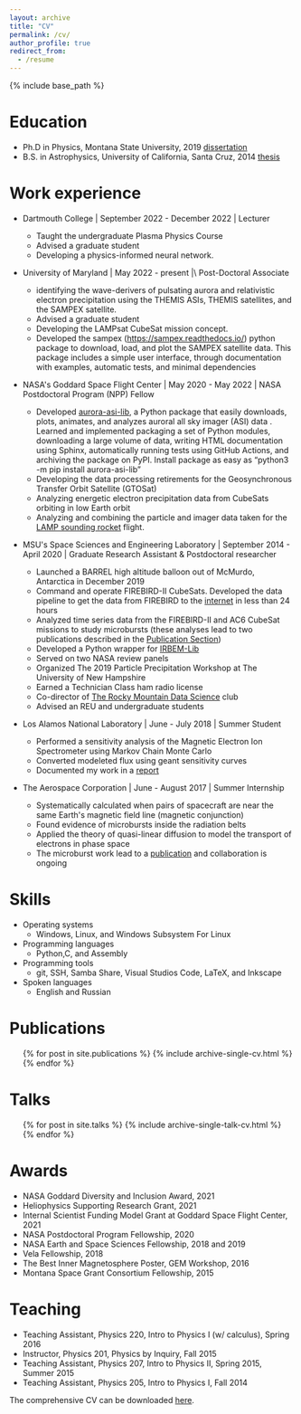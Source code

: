 ```yaml
---
layout: archive
title: "CV"
permalink: /cv/
author_profile: true
redirect_from:
  - /resume
---
```


{% include base_path %}

Education
======
* Ph.D in Physics, Montana State University, 2019 [dissertation](../files/shumko_dissertation.pdf)
* B.S. in Astrophysics, University of California, Santa Cruz, 2014 [thesis](../files/shumko_thesis.pdf)

Work experience
======
* Dartmouth College \| September 2022 - December 2022 \| Lecturer
  * Taught the undergraduate Plasma Physics Course
  * Advised a graduate student
  * Developing a physics-informed neural network.


* University of Maryland \| May 2022 - present |\ Post-Doctoral Associate
  * identifying the wave-derivers of pulsating aurora and relativistic electron precipitation using the THEMIS ASIs, THEMIS satellites, and the SAMPEX satellite.
  * Advised a graduate student
  * Developing the LAMPsat CubeSat mission concept.
  * Developed the sampex (https://sampex.readthedocs.io/) python package to download, load, and plot the SAMPEX satellite data. This package includes a simple user interface, through documentation with examples, automatic tests, and minimal dependencies


* NASA's Goddard Space Flight Center \| May 2020 - May 2022 \| NASA Postdoctoral Program (NPP) Fellow
  * Developed [aurora-asi-lib](https://aurora-asi-lib.readthedocs.io/), a Python package that easily downloads, plots, animates, and analyzes auroral all sky imager (ASI) data . Learned and implemented packaging a set of Python modules, downloading a large volume of data, writing HTML documentation using Sphinx, automatically running tests using GitHub Actions, and archiving the package on PyPI. Install package as easy as “python3 -m pip install aurora-asi-lib”
  * Developing the data processing retirements for the Geosynchronous Transfer Orbit Satellite (GTOSat)
  * Analyzing energetic electron precipitation data from CubeSats orbiting in low Earth orbit
  * Analyzing and combining the particle and imager data taken for the [LAMP sounding rocket](https://lamp-mission.sites.uiowa.edu/) flight.

* MSU's Space Sciences and Engineering Laboratory \| September 2014 - April 2020 \| Graduate Research Assistant & Postdoctoral researcher
  * Launched a BARREL high altitude balloon out of McMurdo, Antarctica in December 2019
  * Command and operate FIREBIRD-II CubeSats. Developed the data pipeline to get the data from FIREBIRD to the [internet](http://solar.physics.montana.edu/FIREBIRD_II/) in less than 24 hours
  * Analyzed time series data from the FIREBIRD-II and AC6 CubeSat missions to study microbursts (these analyses lead to two publications described in the [Publication Section](/publications/))
  * Developed a Python wrapper for [IRBEM-Lib](https://sourceforge.net/p/irbem/code/HEAD/tree/trunk/python/)
  * Served on two NASA review panels
  * Organized The 2019 Particle Precipitation Workshop at The University of New Hampshire
  * Earned a Technician Class ham radio license
  * Co-director of [The Rocky Mountain Data Science](https://rmds.tech) club
  * Advised an REU and undergraduate students

* Los Alamos National Laboratory \| June - July 2018 \| Summer Student
  * Performed a sensitivity analysis of the Magnetic Electron Ion Spectrometer using Markov Chain Monte Carlo
  * Converted modeleted flux using geant sensitivity curves
  * Documented my work in a [report](https://www.lanl.gov/projects/national-security-education-center/space-earth-center/space-weather-school/_assets/docs/swx-report-2018.pdf)

* The Aerospace Corporation \| June - August 2017 \| Summer Internship
  * Systematically calculated when pairs of spacecraft are near the same Earth's magnetic field line (magnetic conjunction)
  * Found evidence of microbursts inside the radiation belts
  * Applied the theory of quasi-linear diffusion to model the transport of electrons in phase space
  * The microburst work lead to a [publication](/publications/rbsp_microburst_paper/) and collaboration is ongoing
  
Skills
======
* Operating systems
  * Windows, Linux, and Windows Subsystem For Linux
* Programming languages
  * Python,C, and Assembly
* Programming tools
  * git, SSH, Samba Share, Visual Studios Code, LaTeX, and Inkscape
* Spoken languages
  * English and Russian

Publications
======
  <ul>{% for post in site.publications %}
    {% include archive-single-cv.html %}
  {% endfor %}</ul>
  
Talks
======
  <ul>{% for post in site.talks %}
    {% include archive-single-talk-cv.html %}
  {% endfor %}</ul>

Awards
======
* NASA Goddard Diversity and Inclusion Award, 2021
* Heliophysics Supporting Research Grant, 2021
* Internal Scientist Funding Model Grant at Goddard Space Flight Center, 2021
* NASA Postdoctoral Program Fellowship, 2020
* NASA Earth and Space Sciences Fellowship, 2018 and 2019
* Vela Fellowship, 2018
* The Best Inner Magnetosphere Poster, GEM Workshop, 2016
* Montana Space Grant Consortium Fellowship, 2015

Teaching
======
* Teaching Assistant, Physics 220, Intro to Physics I (w/ calculus), Spring 2016
* Instructor, Physics 201, Physics by Inquiry, Fall 2015
* Teaching Assistant, Physics 207, Intro to Physics II, Spring 2015, Summer 2015
* Teaching Assistant, Physics 205, Intro to Physics I, Fall 2014
  
The comprehensive CV can be downloaded [here](http://mshumko.github.io/files/shumko_cv.pdf).
